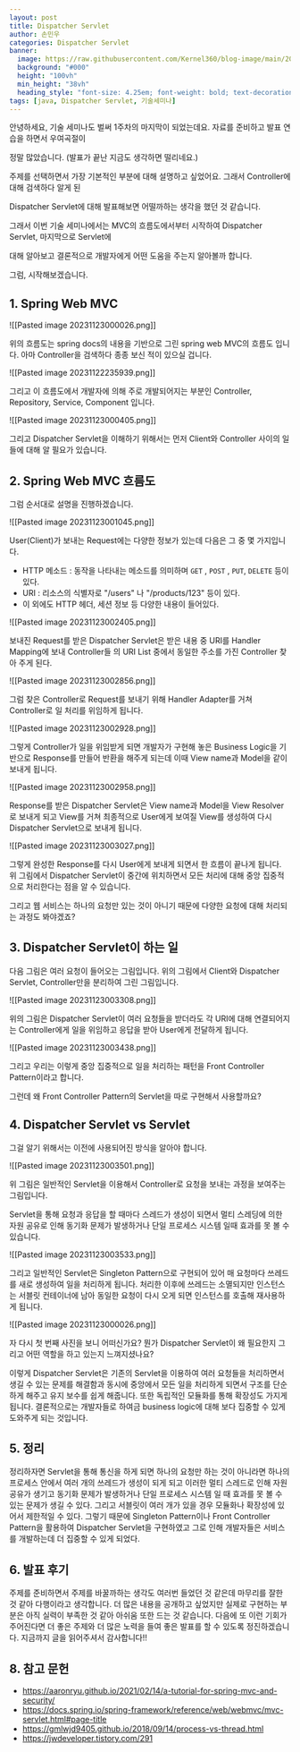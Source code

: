 ```yaml
---
layout: post
title: Dispatcher Servlet
author: 손민우
categories: Dispatcher Servlet
banner:
  image: https://raw.githubusercontent.com/Kernel360/blog-image/main/20231106/thumb_gc.png
  background: "#000"
  height: "100vh"
  min_height: "38vh"
  heading_style: "font-size: 4.25em; font-weight: bold; text-decoration: underline"
tags: [java, Dispatcher Servlet, 기술세미나]
---
```


안녕하세요, 기술 세미나도 벌써 1주차의 마지막이 되었는데요. 자료를 준비하고 발표 연습을 하면서 우여곡절이 

정말 많았습니다. (발표가 끝난 지금도 생각하면 떨리네요.)

주제를 선택하면서 가장 기본적인 부분에 대해 설명하고 싶었어요. 그래서 Controller에 대해 검색하다 알게 된 

Dispatcher Servlet에 대해 발표해보면 어떨까하는 생각을 했던 것 같습니다. 

그래서 이번 기술 세미나에서는 MVC의 흐름도에서부터 시작하여 Dispatcher Servlet, 마지막으로 Servlet에 

대해 알아보고 결론적으로 개발자에게 어떤 도움을 주는지 알아볼까 합니다.

그럼, 시작해보겠습니다.

## 1. Spring Web MVC

![[Pasted image 20231123000026.png]]

위의 흐름도는 spring docs의 내용을 기반으로 그린 spring web MVC의 흐름도 입니다. 아마 Controller을 검색하다 종종 보신 적이 있으실 겁니다.

![[Pasted image 20231122235939.png]]

그리고 이 흐름도에서 개발자에 의해 주로 개발되어지는 부분인 Controller, Repository, Service, Component 입니다.

![[Pasted image 20231123000405.png]]

그리고 Dispatcher Servlet을 이해하기 위해서는 먼저 Client와 Controller 사이의 일들에 대해 알 필요가 있습니다.

## 2. Spring Web MVC 흐름도

그럼 순서대로 설명을 진행하겠습니다.

![[Pasted image 20231123001045.png]]

User(Client)가 보내는 Request에는 다양한 정보가 있는데 다음은 그 중 몇 가지입니다.
- HTTP 메소드 : 동작을 나타내는 메소드를 의미하며 `GET` , `POST` , `PUT`, `DELETE` 등이 있다.
- URI : 리소스의 식별자로 "/users" 나 "/products/123" 등이 있다.
- 이 외에도 HTTP 헤더, 세션 정보 등 다양한 내용이 들어있다.

![[Pasted image 20231123002405.png]]

보내진 Request를 받은 Dispatcher Servlet은 받은 내용 중 URI를 Handler Mapping에 보내 Controller들 의 URI List 중에서 동일한 주소를 가진 Controller 찾아 주게 된다.

![[Pasted image 20231123002856.png]]

그럼 찾은 Controller로 Request를 보내기 위해 Handler Adapter를 거쳐 Controller로 일 처리를 위임하게 됩니다.

![[Pasted image 20231123002928.png]]

그렇게 Controller가 일을 위임받게 되면 개발자가 구현해 놓은 Business Logic을 기반으로 Response를 만들어 반환을 해주게 되는데 이때 View name과 Model을 같이 보내게 됩니다.

![[Pasted image 20231123002958.png]]

Response를 받은 Dispatcher Servlet은 View name과 Model을 View Resolver로 보내게 되고 View를 거쳐 최종적으로 User에게 보여질 View를 생성하여 다시 Dispatcher Servlet으로 보내게 됩니다.

![[Pasted image 20231123003027.png]]

그렇게 완성한 Response를 다시 User에게 보내게 되면서 한 흐름이 끝나게 됩니다. 위 그림에서 Dispatcher Servlet이 중간에 위치하면서 모든 처리에 대해 중앙 집중적으로 처리한다는 점을 알 수 있습니다. 

그리고 웹 서비스는 하나의 요청만 있는 것이 아니기 때문에 다양한 요청에 대해 처리되는 과정도 봐야겠죠?
## 3. Dispatcher Servlet이 하는 일

다음 그림은 여러 요청이 들어오는 그림입니다. 위의 그림에서 Client와 Dispatcher Servlet, Controller만을 분리하여 그린 그림입니다.

![[Pasted image 20231123003308.png]]

위의 그림은 Dispatcher Servlet이 여러 요청들을 받더라도 각 URI에 대해 연결되어지는 Controller에게 일을 위임하고 응답을 받아 User에게 전달하게 됩니다.

![[Pasted image 20231123003438.png]]

그리고 우리는 이렇게 중앙 집중적으로 일을 처리하는 패턴을 Front Controller Pattern이라고 합니다.

그런데 왜 Front Controller Pattern의 Servlet을 따로 구현해서 사용할까요?

## 4. Dispatcher Servlet vs Servlet

그걸 알기 위해서는 이전에 사용되어진 방식을 알아야 합니다.

![[Pasted image 20231123003501.png]]

위 그림은 일반적인 Servlet을 이용해서 Controller로 요청을 보내는 과정을 보여주는 그림입니다.

Servlet을 통해 요청과 응답을 할 때마다 스레드가 생성이 되면서 멀티 스레딩에 의한 자원 공유로 인해 동기화 문제가 발생하거나 단일 프로세스 시스템 일때 효과를 못 볼 수 있습니다. 

![[Pasted image 20231123003533.png]]

그리고 일반적인 Servlet은 Singleton Pattern으로 구현되어 있어 매 요청마다 쓰레드를 새로 생성하여 일을 처리하게 됩니다. 처리한 이후에 쓰레드는 소멸되지만 인스턴스는 서블릿 컨테이너에 남아 동일한 요청이 다시 오게 되면 인스턴스를 호출해 재사용하게 됩니다.

![[Pasted image 20231123000026.png]]

자 다시 첫 번째 사진을 보니 어떠신가요? 뭔가 Dispatcher Servlet이 왜 필요한지 그리고 어떤 역할을 하고 있는지 느껴지셨나요?

이렇게 Dispatcher Servlet은 기존의 Servlet을 이용하여 여러 요청들을 처리하면서 생길 수 있는 문제를 해결함과 동시에 중앙에서 모든 일을 처리하게 되면서 구조를 단순하게 해주고 유지 보수를 쉽게 해줍니다. 또한 독립적인 모듈화를 통해 확장성도 가지게 됩니다. 결론적으로는 개발자들로 하여금 business logic에 대해 보다 집중할 수 있게 도와주게 되는 것입니다.

## 5.  정리

정리하자면 Servlet을 통해 통신을 하게 되면 하나의 요청만 하는 것이 아니라면 하나의 프로세스 안에서 여러 개의 쓰레드가 생성이 되게 되고 이러한 멀티 스레드로 인해 자원 공유가 생기고 동기화 문제가 발생하거나 단일 프로세스 시스템 일 때 효과를 못 볼 수 있는 문제가 생길 수 있다. 그리고 서블릿이 여러 개가 있을 경우 모듈화나 확장성에 있어서 제한적일 수 있다. 그렇기 때문에 Singleton Pattern이나 Front Controller Pattern을 활용하여 Dispatcher Servlet을 구현하였고 그로 인해 개발자들은 서비스를 개발하는데 더 집중할 수 있게 되었다.

## 6. 발표 후기

주제를 준비하면서 주제를 바꿀까하는 생각도 여러번 들었던 것 같은데 마무리를 잘한 것 같아 다행이라고 생각합니다. 더 많은 내용을 공개하고 싶었지만 실제로 구현하는 부분은 아직 실력이 부족한 것 같아 아쉬움 또한 드는 것 같습니다. 다음에 또 이런 기회가 주어진다면 더 좋은 주제와 더 많은 노력을 들여 좋은 발표를 할 수 있도록 정진하겠습니다. 지금까지 글을 읽어주셔서 감사합니다!!

## 8. 참고 문헌

- https://aaronryu.github.io/2021/02/14/a-tutorial-for-spring-mvc-and-security/
- https://docs.spring.io/spring-framework/reference/web/webmvc/mvc-servlet.html#page-title
- https://gmlwjd9405.github.io/2018/09/14/process-vs-thread.html
- https://jwdeveloper.tistory.com/291
